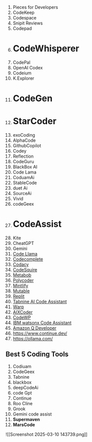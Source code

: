 
1. Pieces for Developers
2.  CodeKeep
3. Codespace
4.  Snipit Reviews
5.  Codepad
6. # CodeWhisperer
7. CodePal
8. OpenAI Codex
9. Codeium
10. K.Explorer
11. # CodeGen
12. # StarCoder
13. exoCoding
14. AlphaCode
15. GithubCopilot
16. Codey
17. Reflection 
18. CodeGuru
19. BlackBox AI
20. Code Lama
21. CoduamAi
22. StableCode
23. duet Ai
24. SourceAi
25. Vivid
26. codeGeex
27. # CodeAssist
28. Kite
29.  CheatGPT
30. Gemini
31. [Code Llama](https://about.fb.com/news/2023/08/code-llama-ai-for-coding/ "https://about.fb.com/news/2023/08/code-llama-ai-for-coding/")
32. [Codecomplete](https://codecomplete.ai/ "https://codecomplete.ai/")
33. [Codacy](https://www.codacy.com/ "https://www.codacy.com/")
34. [CodeSquire](https://codesquire.ai/ "https://codesquire.ai/")
35. [Metabob](https://metabob.com/ "https://metabob.com/")
36. [Polycoder](https://huggingface.co/NinedayWang/PolyCoder-2.7B "https://huggingface.co/NinedayWang/PolyCoder-2.7B")
37. [Mintlify](https://mintlify.com/ "https://mintlify.com/")
38. [Mutable](https://mutable.ai/ "https://mutable.ai/")
39. [Replit](https://replit.com/ "https://replit.com/")
40. [Tabnine AI Code Assistant](https://www.tabnine.com/ai-assistant-for-software-development-r "https://www.tabnine.com/ai-assistant-for-software-development-r")
41. [Warp](https://www.warp.dev/ "https://www.warp.dev/")
42. [AIXCoder](https://codesearch.aixcoder.com/en/#/ "https://codesearch.aixcoder.com/en/#/")
43.  [CodeWP](https://codewp.ai/ "https://codewp.ai/")
44.  [IBM watsonx Code Assistant](https://www.ibm.com/products/watsonx-code-assistant "https://www.ibm.com/products/watsonx-code-assistant")
45.  [Amazon Q Developer](https://aws.amazon.com/q/developer/ "https://aws.amazon.com/q/developer/")
46. https://www.continue.dev/  
47. https://ollama.com/



## Best 5 Coding Tools


1. Codiuam 
2. CodeGeex
3. Tabnine
4. blackbox
5. deepCodeAi
6. code Gpt
7.  Continue
8. Roo Cline
9. Grook 
10. Gemini code assist
11. **Supermaven**
12. **MarsCode**

![[Screenshot 2025-03-10 143739.png]]
